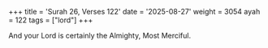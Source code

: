 +++
title = 'Surah 26, Verses 122'
date = '2025-08-27'
weight = 3054
ayah = 122
tags = ["lord"]
+++

And your Lord is certainly the Almighty, Most Merciful.